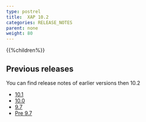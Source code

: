 ```yaml
---
type: postrel
title:  XAP 10.2
categories: RELEASE_NOTES
parent: none
weight: 80
---
```





{{%children%}}


## Previous releases

You can find release notes of earlier versions then 10.2


- [10.1](/xap101.html)
- [10.0](/xap100.html)
- [9.7](/xap97.html)
- [Pre 9.7](http://wiki.gigaspaces.com/wiki/display/RN/GigaSpaces+Release+Notes)

